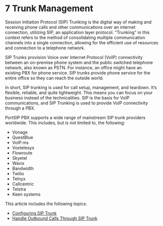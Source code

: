 # 7 Trunk Management

Session Initiation Protocol (SIP) Trunking is the digital way of making and receiving phone calls and other communications over an internet connection, utilizing SIP, an application layer protocol. "Trunking" in this context refers to the method of consolidating multiple communication channels into a single connection, allowing for the efficient use of resources and connection to a telephone network.

SIP Trunks provision Voice over Internet Protocol (VoIP) connectivity between an on-premise phone system and the public switched telephone network, also known as PSTN. For instance, an office might have an existing PBX for phone service. SIP trunks provide phone service for the entire office so they can reach the outside world.

In short, SIP trunking is used for call setup, management, and teardown. It’s flexible, reliable, and quite lightweight. This means you can focus on your business instead of the technicalities. SIP is the basis for VoIP communications, and SIP Trunking is used to provide VoIP connectivity through a PBX.

PortSIP PBX supports a wide range of mainstream SIP trunk providers worldwide. This includes, but is not limited to, the following:

* Vonage
* QuestBlue
* VoIP.ms&#x20;
* Voxtelesys
* Flowroute
* Skyetel
* Wavix
* Bandwidth
* Twilio
* Telnyx
* Callcentric
* Telstra
* Keen systems

This article includes the following topics:

* [Configuring SIP Trunk](configuring-sip-trunk.md)
* [Handle Outbound Calls Through SIP Trunk](handle-outbound-calls-through-sip-trunk.md)

